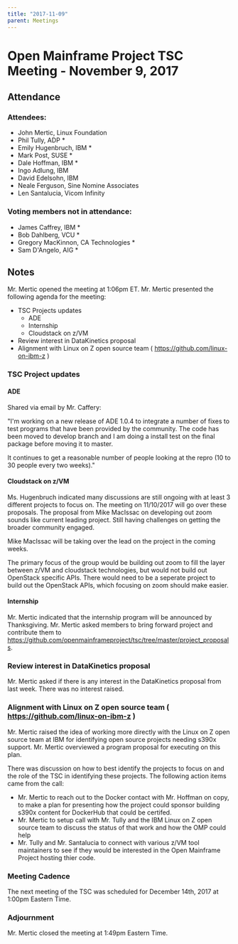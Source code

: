 ```yaml
---
title: "2017-11-09"
parent: Meetings
---
```

# Open Mainframe Project TSC Meeting - November 9, 2017

## Attendance

### Attendees:

  * John Mertic, Linux Foundation
  * Phil Tully, ADP *
  * Emily Hugenbruch, IBM *
  * Mark Post, SUSE *
  * Dale Hoffman, IBM *
  * Ingo Adlung, IBM
  * David Edelsohn, IBM
  * Neale Ferguson, Sine Nomine Associates
  * Len Santalucia, Vicom Infinity

### Voting members not in attendance:

  * James Caffrey, IBM *
  * Bob Dahlberg, VCU *
  * Gregory MacKinnon, CA Technologies *
  * Sam D'Angelo, AIG *

## Notes

Mr. Mertic opened the meeting at 1:06pm ET. Mr. Mertic presented the following agenda for the meeting:

  * TSC Projects updates
    * ADE
    * Internship
    * Cloudstack on z/VM
  * Review interest in DataKinetics proposal
  * Alignment with Linux on Z open source team ( https://github.com/linux-on-ibm-z )

### TSC Project updates

#### ADE

Shared via email by Mr. Caffery:

"I'm working on a new release of ADE 1.0.4 to integrate a number of fixes to test programs that have been provided by the community.  The code has been moved to develop branch and I am doing a install test on the final package before moving it to master.

It continues to get a reasonable number of people looking at the repro (10 to 30 people every two weeks)."

#### Cloudstack on z/VM

Ms. Hugenbruch indicated many discussions are still ongoing with at least 3 different projects to focus on. The meeting on 11/10/2017 will go over these proposals. The proposal from Mike MacIssac on developing out zoom sounds like current leading project. Still having challenges on getting the broader community engaged.

Mike MacIssac will be taking over the lead on the project in the coming weeks.

The primary focus of the group would be building out zoom to fill the layer between z/VM and cloudstack technologies, but would not build out OpenStack specific APIs. There would need to be a seperate project to build out the OpenStack APIs, which focusing on zoom should make easier.

#### Internship

Mr. Mertic indicated that the internship program will be announced by Thanksgiving. Mr. Mertic asked members to bring forward project and contribute them to https://github.com/openmainframeproject/tsc/tree/master/project_proposals.

### Review interest in DataKinetics proposal

Mr. Mertic asked if there is any interest in the DataKinetics proposal from last week. There was no interest raised.

### Alignment with Linux on Z open source team ( https://github.com/linux-on-ibm-z )

Mr. Mertic raised the idea of working more directly with the Linux on Z open source team at IBM for identifying open source projects needing s390x support. Mr. Mertic overviewed a program proposal for executing on this plan.

There was discussion on how to best identify the projects to focus on and the role of the TSC in identifying these projects. The following action items came from the call:

* Mr. Mertic to reach out to the Docker contact with Mr. Hoffman on copy, to make a plan for presenting how the project could sponsor building s390x content for DockerHub that could be certifed.
* Mr. Mertic to setup call with Mr. Tully and the IBM Linux on Z open source team to discuss the status of that work and how the OMP could help
* Mr. Tully and Mr. Santalucia to connect with various z/VM tool maintainers to see if they would be interested in the Open Mainframe Project hosting thier code.

### Meeting Cadence

The next meeting of the TSC was scheduled for December 14th, 2017 at 1:00pm Eastern Time.

### Adjournment

Mr. Mertic closed the meeting at 1:49pm Eastern Time.
